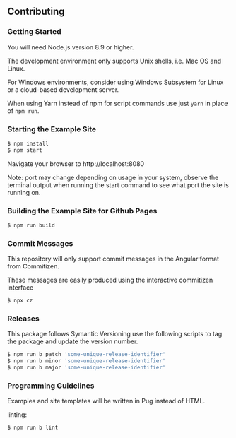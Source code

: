 ## Contributing

### Getting Started

You will need Node.js version 8.9 or higher.

The development environment only supports Unix shells, i.e. Mac OS and Linux.

For Windows environments, consider using Windows Subsystem for Linux or a cloud-based development server.

When using Yarn instead of npm for script commands use just `yarn` in place of `npm run`.

### Starting the Example Site

```bash
$ npm install
$ npm start
```

Navigate your browser to http://localhost:8080

Note: port may change depending on usage in your system, observe the terminal output when running the start command to see what port the site is running on.

### Building the Example Site for Github Pages

```bash
$ npm run build
```

### Commit Messages

This repository will only support commit messages in the Angular format from Commitizen.

These messages are easily produced using the interactive commitizen interface

```bash
$ npx cz
```

### Releases

This package follows Symantic Versioning use the following scripts to tag the package and update the version number.

```bash
$ npm run b patch 'some-unique-release-identifier'
$ npm run b minor 'some-unique-release-identifier'
$ npm run b major 'some-unique-release-identifier'
```

### Programming Guidelines

Examples and site templates will be written in Pug instead of HTML.

linting:

```bash
$ npm run b lint
```
